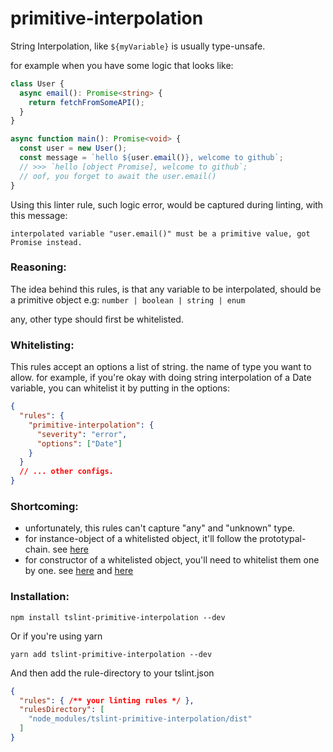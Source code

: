 # primitive-interpolation

String Interpolation, like `${myVariable}` is usually type-unsafe.

for example when you have some logic that looks like:
```typescript
class User {
  async email(): Promise<string> {
    return fetchFromSomeAPI();
  }
}

async function main(): Promise<void> {
  const user = new User();
  const message = `hello ${user.email()}, welcome to github`;
  // >>> `hello [object Promise], welcome to github`;
  // oof, you forget to await the user.email()
}
```

Using this linter rule, such logic error, would be captured during linting, with this message:
```text
interpolated variable "user.email()" must be a primitive value, got Promise instead.
```

### Reasoning:
The idea behind this rules, is that any variable to be interpolated, should be a primitive object
e.g: `number | boolean | string | enum`

any, other type should first be whitelisted.

### Whitelisting:
This rules accept an options a list of string.
the name of type you want to allow.
for example, if you're okay with doing string interpolation of a Date variable, you can whitelist it by putting in the options:
```json
{
  "rules": {
    "primitive-interpolation": {
      "severity": "error",
      "options": ["Date"]
    }
  }
  // ... other configs.
}
```

### Shortcoming:
- unfortunately, this rules can't capture "any" and "unknown" type.
- for instance-object of a whitelisted object, it'll follow the prototypal-chain. see [here](/src/primitiveInterpolationRule.spec.ts#L79)
- for constructor of a whitelisted object, you'll need to whitelist them one by one. see [here](/src/primitiveInterpolationRule.spec.ts#L100) and [here](/src/primitiveInterpolationRule.spec.ts#L105)

### Installation:
```shell
npm install tslint-primitive-interpolation --dev
```
Or if you're using yarn
```shell
yarn add tslint-primitive-interpolation --dev
```

And then add the rule-directory to your tslint.json
```json
{
  "rules": { /** your linting rules */ },
  "rulesDirectory": [
    "node_modules/tslint-primitive-interpolation/dist"
  ]
}
```